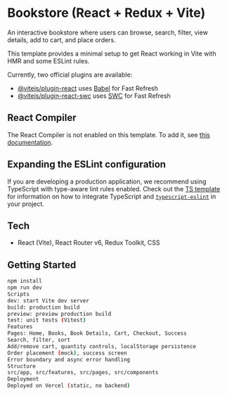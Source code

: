 # Bookstore (React + Redux + Vite)

An interactive bookstore where users can browse, search, filter, view details, add to cart, and place orders.

This template provides a minimal setup to get React working in Vite with HMR and some ESLint rules.

Currently, two official plugins are available:

- [@vitejs/plugin-react](https://github.com/vitejs/vite-plugin-react/blob/main/packages/plugin-react) uses [Babel](https://babeljs.io/) for Fast Refresh
- [@vitejs/plugin-react-swc](https://github.com/vitejs/vite-plugin-react/blob/main/packages/plugin-react-swc) uses [SWC](https://swc.rs/) for Fast Refresh

## React Compiler

The React Compiler is not enabled on this template. To add it, see [this documentation](https://react.dev/learn/react-compiler/installation).

## Expanding the ESLint configuration

If you are developing a production application, we recommend using TypeScript with type-aware lint rules enabled. Check out the [TS template](https://github.com/vitejs/vite/tree/main/packages/create-vite/template-react-ts) for information on how to integrate TypeScript and [`typescript-eslint`](https://typescript-eslint.io) in your project.


## Tech
- React (Vite), React Router v6, Redux Toolkit, CSS

## Getting Started
```bash
npm install
npm run dev
Scripts
dev: start Vite dev server
build: production build
preview: preview production build
test: unit tests (Vitest)
Features
Pages: Home, Books, Book Details, Cart, Checkout, Success
Search, filter, sort
Add/remove cart, quantity controls, localStorage persistence
Order placement (mock), success screen
Error boundary and async error handling
Structure
src/app, src/features, src/pages, src/components
Deployment
Deployed on Vercel (static, no backend)
